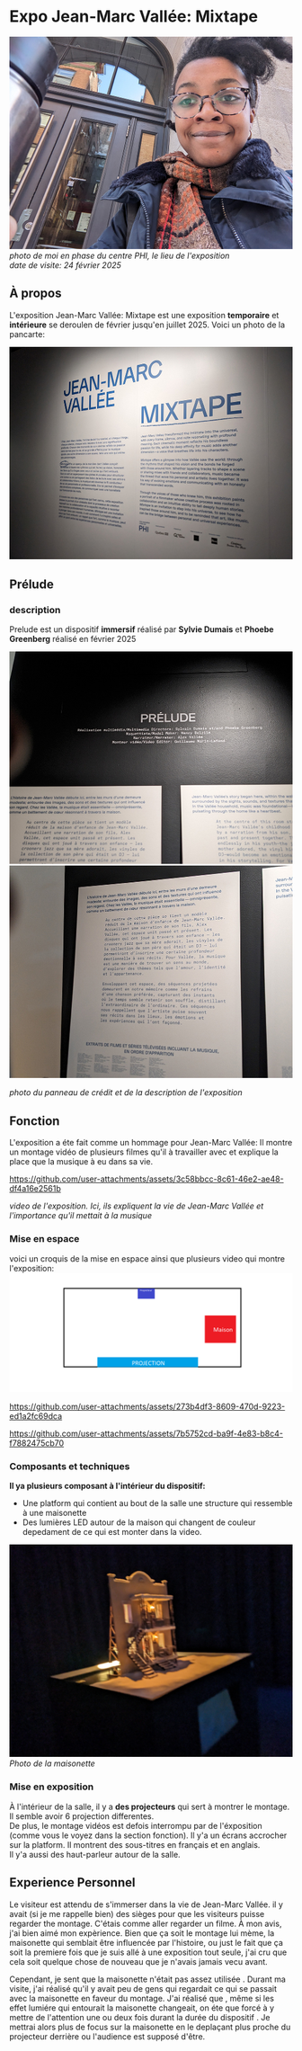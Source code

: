 # Expo Jean-Marc Vallée: Mixtape
![images](/EXPO_individuelle/media/centre_phi.jpg)  
*photo de moi en phase du centre PHI, le lieu de l'exposition*  
*date de visite: 24 février 2025*


## À propos
L'exposition Jean-Marc Vallée: Mixtape est une exposition **temporaire** et **intérieure** se deroulen de février jusqu'en juillet 2025. Voici un photo de la pancarte:

![images](/EXPO_individuelle/media/pancarte_mixtape.jpg)



## Prélude

### description
Prelude est un dispositif **immersif** réalisé par **Sylvie Dumais** et **Phoebe Greenberg** réalisé en février 2025

![images](/EXPO_individuelle/media/prelude_credit.jpg)  
![images](/EXPO_individuelle/media/prelude_description.jpg)

*photo du panneau de crédit et de la description de l'exposition*

## Fonction
L'exposition a éte fait comme un hommage pour Jean-Marc Vallée: Il montre un montage vidéo de plusieurs filmes qu'il à travailler avec et explique la place que la musique à eu dans sa vie. 


https://github.com/user-attachments/assets/3c58bbcc-8c61-46e2-ae48-df4a16e2561b


*video de l'exposition. Ici, ils expliquent la vie de Jean-Marc Vallée et l'importance qu'il mettait à la musique*


### Mise en espace

voici un croquis de la mise en espace ainsi que plusieurs video qui montre l'exposition:
![images](/EXPO_individuelle/media/croquis_mise_en_espace.png)


https://github.com/user-attachments/assets/273b4df3-8609-470d-9223-ed1a2fc69dca


https://github.com/user-attachments/assets/7b5752cd-ba9f-4e83-b8c4-f7882475cb70



### Composants et techniques

**Il ya plusieurs composant à l'intérieur du dispositif:**
- Une platform qui contient au bout de la salle une structure qui ressemble à une maisonette
- Des lumières LED autour de la maison qui changent de couleur depedament de ce qui est monter dans la video.

  
![images](/EXPO_individuelle/media/prelude_maisonette.jpg)  
*Photo de la maisonette*

### Mise en exposition
À l'intérieur de la salle, il y a **des projecteurs** qui sert à montrer le montage. Il semble avoir 6 projection differentes.  
De plus, le montage vidéos est defois interrompu par de l'éxposition \(comme vous le voyez dans la section fonction\). Il y'a un écrans accrocher sur la platform. Il montrent des sous-titres en français et en anglais.  
Il y'a aussi des haut-parleur autour de la salle.

  
## Experience Personnel
Le visiteur est attendu de s'immerser dans la vie de Jean-Marc Vallée. il y avait \(si je me rappelle bien\) des sièges pour que les visiteurs puisse regarder the montage. C'étais comme aller regarder un filme. 
À mon avis, j'ai bien aimé mon expèrience. Bien que ça soit le montage lui mème, la maisonette qui semblait être influencée par l'histoire, ou just le fait que ça soit la premiere fois que je suis allé à une exposition tout seule, j'ai cru que cela soit quelque chose de nouveau que je n'avais jamais vecu avant.  

Cependant, je sent que la maisonette n'était pas assez utilisée . Durant ma visite, j'ai réalisé qu'il y avait peu de gens qui regardait ce qui se passait avec la maisonette en faveur du montage. J'ai réalisé que , même si les effet lumiére qui entourait la maisonette changeait, on éte que forcé à y mettre de l'attention une ou deux fois durant la durée du dispositif . Je mettrai alors plus de focus sur la maisonette en le deplaçant plus proche du projecteur derrière ou l'audience est supposé d'être.
